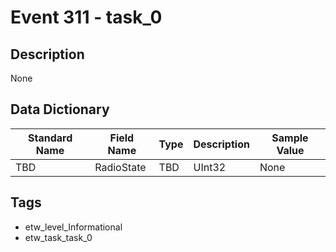 # Event 311 - task_0

## Description
None

## Data Dictionary
|Standard Name|Field Name|Type|Description|Sample Value|
|---|---|---|---|---|
|TBD|RadioState|TBD|UInt32|None|None|

## Tags
* etw_level_Informational
* etw_task_task_0